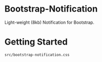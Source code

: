 # Bootstrap-Notification
Light-weight (8kb) Notification for Bootstrap.

# Getting Started
<code>src/bootstrap-notification.css</code>
<code><script src="src/bootstrap-notification.js"></script></code>
